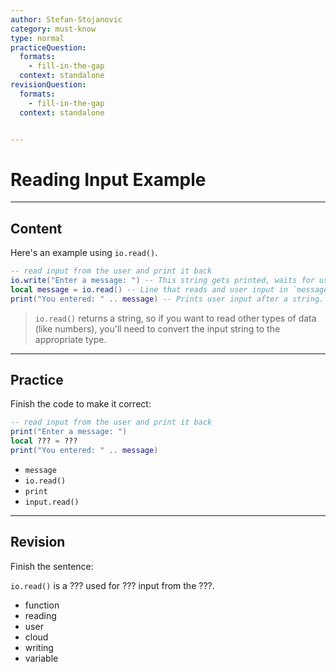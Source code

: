 ```yaml
---
author: Stefan-Stojanovic
category: must-know
type: normal
practiceQuestion:
  formats:
    - fill-in-the-gap
  context: standalone
revisionQuestion:
  formats:
    - fill-in-the-gap
  context: standalone


---
```


# Reading Input Example

---

## Content

Here's an example using `io.read()`.

```lua
-- read input from the user and print it back
io.write("Enter a message: ") -- This string gets printed, waits for user prompt
local message = io.read() -- Line that reads and user input in `message`
print("You entered: " .. message) -- Prints user input after a string.
```
> `io.read()` returns a string, so if you want to read other types of data (like numbers), you'll need to convert the input string to the appropriate type.

---

## Practice

Finish the code to make it correct:
```lua
-- read input from the user and print it back
print("Enter a message: ")
local ??? = ???
print("You entered: " .. message)
```

- `message`
- `io.read()`
- `print`
- `input.read()`

---

## Revision

Finish the sentence:

`io.read()` is a ??? used for ??? input from the ???.

- function
- reading
- user
- cloud
- writing
- variable